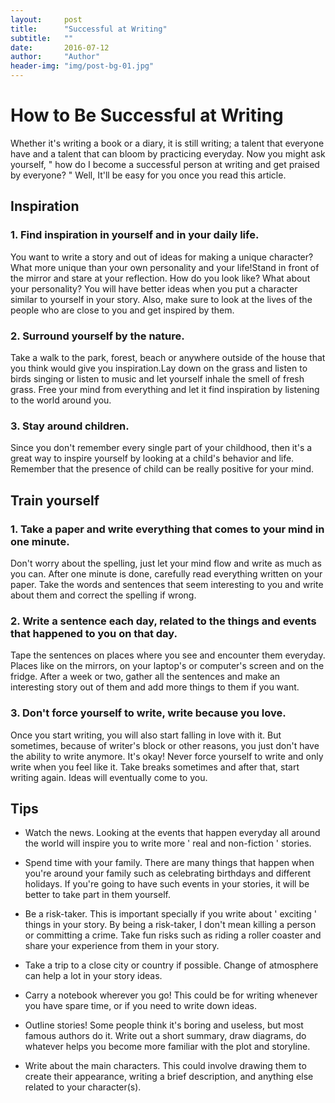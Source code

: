```yaml
---
layout:     post
title:      "Successful at Writing"
subtitle:   ""
date:       2016-07-12
author:     "Author"
header-img: "img/post-bg-01.jpg"
---
```


# How to Be Successful at Writing

Whether it's writing a book or a diary, it is still writing; a talent that everyone have and a talent that can bloom by practicing everyday. Now you might ask yourself, " how do I become a successful person at writing and get praised by everyone? " Well, It'll be easy for you once you read this article.

## Inspiration

### 1. Find inspiration in yourself and in your daily life. 

You want to write a story and out of ideas for making a unique character? What more unique than your own personality and your life!Stand in front of the mirror and stare at your reflection. How do you look like? What about your personality? You will have better ideas when you put a character similar to yourself in your story. Also, make sure to look at the lives of the people who are close to you and get inspired by them.

### 2. Surround yourself by the nature. 

Take a walk to the park, forest, beach or anywhere outside of the house that you think would give you inspiration.Lay down on the grass and listen to birds singing or listen to music and let yourself inhale the smell of fresh grass. Free your mind from everything and let it find inspiration by listening to the world around you.

### 3. Stay around children. 

Since you don't remember every single part of your childhood, then it's a great way to inspire yourself by looking at a child's behavior and life. Remember that the presence of child can be really positive for your mind.

## Train yourself

### 1. Take a paper and write everything that comes to your mind in one minute. 

Don't worry about the spelling, just let your mind flow and write as much as you can. After one minute is done, carefully read everything written on your paper. Take the words and sentences that seem interesting to you and write about them and correct the spelling if wrong.

### 2. Write a sentence each day, related to the things and events that happened to you on that day. 

Tape the sentences on places where you see and encounter them everyday. Places like on the mirrors, on your laptop's or computer's screen and on the fridge. After a week or two, gather all the sentences and make an interesting story out of them and add more things to them if you want.

### 3. Don't force yourself to write, write because you love. 

Once you start writing, you will also start falling in love with it. But sometimes, because of writer's block or other reasons, you just don't have the ability to write anymore. It's okay! Never force yourself to write and only write when you feel like it. Take breaks sometimes and after that, start writing again. Ideas will eventually come to you.

## Tips
- Watch the news. Looking at the events that happen everyday all around the world will inspire you to write more ' real and non-fiction ' stories.

- Spend time with your family. There are many things that happen when you're around your family such as celebrating birthdays and different holidays. If you're going to have such events in your stories, it will be better to take part in them yourself.

- Be a risk-taker. This is important specially if you write about ' exciting ' things in your story. By being a risk-taker, I don't mean killing a person or committing a crime. Take fun risks such as riding a roller coaster and share your experience from them in your story.

- Take a trip to a close city or country if possible. Change of atmosphere can help a lot in your story ideas.

- Carry a notebook wherever you go! This could be for writing whenever you have spare time, or if you need to write down ideas.

- Outline stories! Some people think it's boring and useless, but most famous authors do it. Write out a short summary, draw diagrams, do whatever helps you become more familiar with the plot and storyline.

- Write about the main characters. This could involve drawing them to create their appearance, writing a brief description, and anything else related to your character(s).
